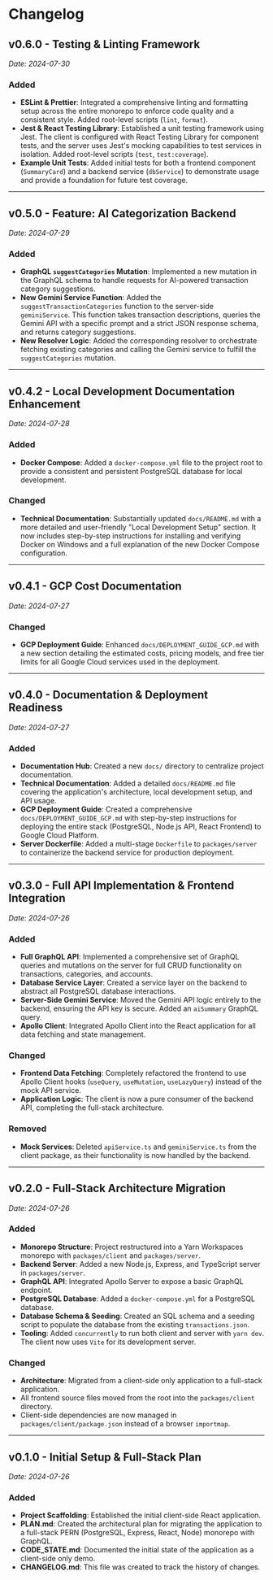 # Changelog

## v0.6.0 - Testing & Linting Framework
*Date: 2024-07-30*

### Added
- **ESLint & Prettier**: Integrated a comprehensive linting and formatting setup across the entire monorepo to enforce code quality and a consistent style. Added root-level scripts (`lint`, `format`).
- **Jest & React Testing Library**: Established a unit testing framework using Jest. The client is configured with React Testing Library for component tests, and the server uses Jest's mocking capabilities to test services in isolation. Added root-level scripts (`test`, `test:coverage`).
- **Example Unit Tests**: Added initial tests for both a frontend component (`SummaryCard`) and a backend service (`dbService`) to demonstrate usage and provide a foundation for future test coverage.

---

## v0.5.0 - Feature: AI Categorization Backend
*Date: 2024-07-29*

### Added
- **GraphQL `suggestCategories` Mutation**: Implemented a new mutation in the GraphQL schema to handle requests for AI-powered transaction category suggestions.
- **New Gemini Service Function**: Added the `suggestTransactionCategories` function to the server-side `geminiService`. This function takes transaction descriptions, queries the Gemini API with a specific prompt and a strict JSON response schema, and returns category suggestions.
- **New Resolver Logic**: Added the corresponding resolver to orchestrate fetching existing categories and calling the Gemini service to fulfill the `suggestCategories` mutation.

---

## v0.4.2 - Local Development Documentation Enhancement
*Date: 2024-07-28*

### Added
- **Docker Compose**: Added a `docker-compose.yml` file to the project root to provide a consistent and persistent PostgreSQL database for local development.

### Changed
- **Technical Documentation**: Substantially updated `docs/README.md` with a more detailed and user-friendly "Local Development Setup" section. It now includes step-by-step instructions for installing and verifying Docker on Windows and a full explanation of the new Docker Compose configuration.

---

## v0.4.1 - GCP Cost Documentation
*Date: 2024-07-27*

### Changed
- **GCP Deployment Guide**: Enhanced `docs/DEPLOYMENT_GUIDE_GCP.md` with a new section detailing the estimated costs, pricing models, and free tier limits for all Google Cloud services used in the deployment.

---

## v0.4.0 - Documentation & Deployment Readiness
*Date: 2024-07-27*

### Added
- **Documentation Hub**: Created a new `docs/` directory to centralize project documentation.
- **Technical Documentation**: Added a detailed `docs/README.md` file covering the application's architecture, local development setup, and API usage.
- **GCP Deployment Guide**: Created a comprehensive `docs/DEPLOYMENT_GUIDE_GCP.md` with step-by-step instructions for deploying the entire stack (PostgreSQL, Node.js API, React Frontend) to Google Cloud Platform.
- **Server Dockerfile**: Added a multi-stage `Dockerfile` to `packages/server` to containerize the backend service for production deployment.

---

## v0.3.0 - Full API Implementation & Frontend Integration
*Date: 2024-07-26*

### Added
- **Full GraphQL API**: Implemented a comprehensive set of GraphQL queries and mutations on the server for full CRUD functionality on transactions, categories, and accounts.
- **Database Service Layer**: Created a service layer on the backend to abstract all PostgreSQL database interactions.
- **Server-Side Gemini Service**: Moved the Gemini API logic entirely to the backend, ensuring the API key is secure. Added an `aiSummary` GraphQL query.
- **Apollo Client**: Integrated Apollo Client into the React application for all data fetching and state management.

### Changed
- **Frontend Data Fetching**: Completely refactored the frontend to use Apollo Client hooks (`useQuery`, `useMutation`, `useLazyQuery`) instead of the mock API service.
- **Application Logic**: The client is now a pure consumer of the backend API, completing the full-stack architecture.

### Removed
- **Mock Services**: Deleted `apiService.ts` and `geminiService.ts` from the client package, as their functionality is now handled by the backend.

---

## v0.2.0 - Full-Stack Architecture Migration
*Date: 2024-07-26*

### Added
- **Monorepo Structure**: Project restructured into a Yarn Workspaces monorepo with `packages/client` and `packages/server`.
- **Backend Server**: Added a new Node.js, Express, and TypeScript server in `packages/server`.
- **GraphQL API**: Integrated Apollo Server to expose a basic GraphQL endpoint.
- **PostgreSQL Database**: Added a `docker-compose.yml` for a PostgreSQL database.
- **Database Schema & Seeding**: Created an SQL schema and a seeding script to populate the database from the existing `transactions.json`.
- **Tooling**: Added `concurrently` to run both client and server with `yarn dev`. The client now uses `Vite` for its development server.

### Changed
- **Architecture**: Migrated from a client-side only application to a full-stack application.
- All frontend source files moved from the root into the `packages/client` directory.
- Client-side dependencies are now managed in `packages/client/package.json` instead of a browser `importmap`.

---

## v0.1.0 - Initial Setup & Full-Stack Plan
*Date: 2024-07-26*

### Added
- **Project Scaffolding**: Established the initial client-side React application.
- **PLAN.md**: Created the architectural plan for migrating the application to a full-stack PERN (PostgreSQL, Express, React, Node) monorepo with GraphQL.
- **CODE_STATE.md**: Documented the initial state of the application as a client-side only demo.
- **CHANGELOG.md**: This file was created to track the history of changes.